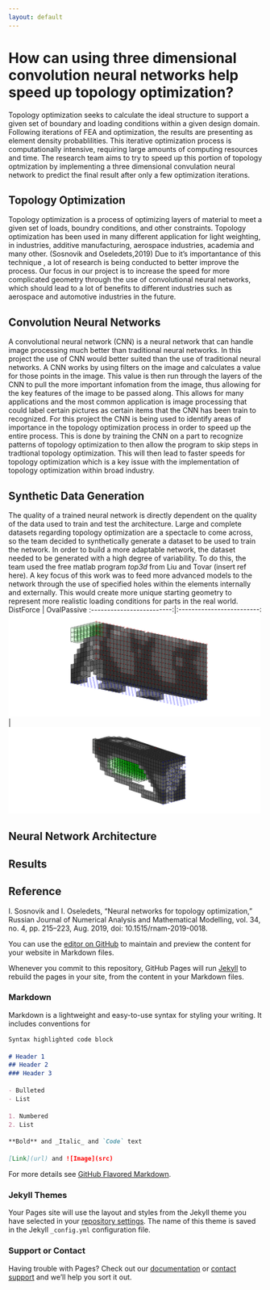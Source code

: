 ```yaml
---
layout: default
---
```

# How can using three dimensional convolution neural networks help speed up topology optimization?
Topology optimization seeks to calculate the ideal structure to support a given set of boundary and loading conditions within a given design domain. Following iterations of FEA and optimization, the results are presenting as element density probablilities. This iterative optimization process is computationally intensive, requiring large amounts of computing resources and time. The research team aims to try to speed up this portion of topology optmization by implementing a three dimensional convulation neural network to predict the final result after only a few optimization iterations. 

## Topology Optimization
Topology optimization is a process of optimizing layers of material to meet a given set of loads, boundry conditions, and other constraints. Topology optimization has been used in many different application for light weighting, in industries, additive manufacturing, aerospace industries, academia and many other. (Sosnovik and Oseledets,2019) Due to it’s importantance of this technique , a lot of research is being conducted to better improve the process. Our focus in our project is to increase the speed for more complicated geometry through the use of convolutional neural networks, which should lead to a lot of benefits to different industries such as aerospace and automotive industries in the future.

## Convolution Neural Networks
A convolutional neural network (CNN) is a neural network that can handle image processing much better than traditional neural networks. In this project the use of CNN would better suited than the use of traditional neural networks. A CNN works by using filters on the image and calculates a value for those points in the image. This value is then run through the layers of the CNN to pull the more important infomation from the image, thus allowing for the key features of the image to be passed along. This allows for many applications and the most common application is image processing that could label certain pictures as certain items that the CNN has been train to recognized. For this project the CNN is being used to identify areas of importance in the topology optimization process in order to speed up the entire process. This is done by training the CNN on a part to recognize patterns of topology optimization to then allow the program to skip steps in tradtional topology optimization. This will then lead to faster speeds for topology optimization which is a key issue with the implementation of topology optimization within broad industry.

## Synthetic Data Generation
The quality of a trained neural network is directly dependent on the quality of the data used to train and test the architecture. Large and complete datasets regarding topology optimization are a spectacle to come across, so the team decided to synthetically generate a dataset to be used to train the network. In order to build a more adaptable network, the dataset needed to be generated with a high degree of variability. To do this, the team used the free matlab program _top3d_ from Liu and Tovar (insert ref here). A key focus of this work was to feed more advanced models to the network through the use of specified holes within the elements internally and externally. This would create more unique starting geometry to represent more realistic loading conditions for parts in the real world. 
DistForce             |  OvalPassive
:-------------------------:|:-------------------------:
<img src = "https://raw.githubusercontent.com/znt5009/TopOppNN.github.io/gh-pages/DistForce.png" width ="500">|<img src = "https://raw.githubusercontent.com/znt5009/TopOppNN.github.io/gh-pages/OvalPassive.png" width = "500"> 


## Neural Network Architecture

## Results

## Reference
I. Sosnovik and I. Oseledets, “Neural networks for topology optimization,” Russian Journal of Numerical Analysis and Mathematical Modelling, vol. 34, no. 4, pp. 215–223, Aug. 2019, doi: 10.1515/rnam-2019-0018.

You can use the [editor on GitHub](https://github.com/znt5009/TopOppNN.github.io/edit/gh-pages/index.md) to maintain and preview the content for your website in Markdown files.

Whenever you commit to this repository, GitHub Pages will run [Jekyll](https://jekyllrb.com/) to rebuild the pages in your site, from the content in your Markdown files.

### Markdown

Markdown is a lightweight and easy-to-use syntax for styling your writing. It includes conventions for

```markdown
Syntax highlighted code block

# Header 1
## Header 2
### Header 3

- Bulleted
- List

1. Numbered
2. List

**Bold** and _Italic_ and `Code` text

[Link](url) and ![Image](src)
```

For more details see [GitHub Flavored Markdown](https://guides.github.com/features/mastering-markdown/).

### Jekyll Themes

Your Pages site will use the layout and styles from the Jekyll theme you have selected in your [repository settings](https://github.com/znt5009/TopOppNN.github.io/settings). The name of this theme is saved in the Jekyll `_config.yml` configuration file.

### Support or Contact

Having trouble with Pages? Check out our [documentation](https://docs.github.com/categories/github-pages-basics/) or [contact support](https://support.github.com/contact) and we’ll help you sort it out.
